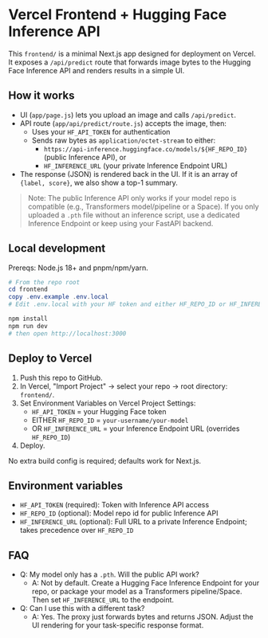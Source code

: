 # Vercel Frontend + Hugging Face Inference API

This `frontend/` is a minimal Next.js app designed for deployment on Vercel. It exposes a `/api/predict` route that forwards image bytes to the Hugging Face Inference API and renders results in a simple UI.

## How it works
- UI (`app/page.js`) lets you upload an image and calls `/api/predict`.
- API route (`app/api/predict/route.js`) accepts the image, then:
  - Uses your `HF_API_TOKEN` for authentication
  - Sends raw bytes as `application/octet-stream` to either:
    - `https://api-inference.huggingface.co/models/${HF_REPO_ID}` (public Inference API), or
    - `HF_INFERENCE_URL` (your private Inference Endpoint URL)
- The response (JSON) is rendered back in the UI. If it is an array of `{label, score}`, we also show a top-1 summary.

> Note: The public Inference API only works if your model repo is compatible (e.g., Transformers model/pipeline or a Space). If you only uploaded a `.pth` file without an inference script, use a dedicated Inference Endpoint or keep using your FastAPI backend.

## Local development

Prereqs: Node.js 18+ and pnpm/npm/yarn.

```powershell
# From the repo root
cd frontend
copy .env.example .env.local
# Edit .env.local with your HF token and either HF_REPO_ID or HF_INFERENCE_URL

npm install
npm run dev
# then open http://localhost:3000
```

## Deploy to Vercel

1. Push this repo to GitHub.
2. In Vercel, "Import Project" → select your repo → root directory: `frontend/`.
3. Set Environment Variables on Vercel Project Settings:
   - `HF_API_TOKEN` = your Hugging Face token
   - EITHER `HF_REPO_ID` = `your-username/your-model`
   - OR `HF_INFERENCE_URL` = your Inference Endpoint URL (overrides `HF_REPO_ID`)
4. Deploy.

No extra build config is required; defaults work for Next.js.

## Environment variables

- `HF_API_TOKEN` (required): Token with Inference API access
- `HF_REPO_ID` (optional): Model repo id for public Inference API
- `HF_INFERENCE_URL` (optional): Full URL to a private Inference Endpoint; takes precedence over `HF_REPO_ID`

## FAQ

- Q: My model only has a `.pth`. Will the public API work?
  - A: Not by default. Create a Hugging Face Inference Endpoint for your repo, or package your model as a Transformers pipeline/Space. Then set `HF_INFERENCE_URL` to the endpoint.
- Q: Can I use this with a different task?
  - A: Yes. The proxy just forwards bytes and returns JSON. Adjust the UI rendering for your task-specific response format.
